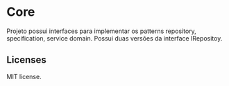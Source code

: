 # Core

Projeto possui interfaces para implementar os patterns repository, specification, service domain. Possui duas versões da interface IRepositoy.

## Licenses

MIT license.
